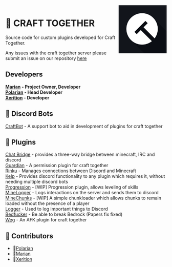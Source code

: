 <img align="right" src="https://github.com/CraftTogether/.github/blob/main/Logo.png?raw=true" height="150" width="150">

# 🔨 CRAFT TOGETHER

Source code for custom plugins developed for Craft Together.

Any issues with the craft together server please submit an issue on our repository [here](https://github.com/CraftTogether/CraftTogether/issues)

## Developers
**[Marian](https://github.com/M5rian) - Project Owner, Developer** <BR>
**[Polarian](https://github.com/PolarianDev) - Head Developer** <br>
**[Xerition](https://github.com/x3rition) - Developer** <BR>

## 🔌 Discord Bots
[CraftBot](https://github.com/CraftTogether/craftbot) - A support bot to aid in development of plugins for craft together

## 🎡 Plugins
[Chat Bridge](https://github.com/CraftTogether/chat-bridge) - provides a three-way bridge between minecraft, IRC and discord <BR>
[Guardian](https://github.com/CraftTogether/guardian) - A permission plugin for craft together <BR>
[Rinku](https://github.com/CraftTogether/Rinku) - Manages connections between Discord and Minecraft <BR>
[Kelp](https://github.com/CraftTogether/Kelp) - Provides discord functionality to any plugin which requires it, without needing multiple discord bots <BR>
[Progression](https://github.com/CraftTogether/progression) - [WIP] Progression plugin, allows leveling of skills <BR>
[MineLogger](https://github.com/CraftTogether/MineLogger) - Logs interactions on the server and sends them to discord <BR>
[MineChunks](https://github.com/CraftTogether/MineChunks) - [WIP] A simple chunkloader which allows chunks to remain loaded without the presence of a player <BR>
[Logger](https://github.com/CraftTogether/Logger) - Used to log important things to Discord <BR>
[Bedfucker](https://github.com/CraftTogether/Bedfucker) - Be able to break Bedrock (Papers fix fixed) <BR>
[Weg](https://github.com/CraftTogether/weg) - An AFK plugin for craft together <BR>

## 🤗 Contributors
- 🥇[Polarian](https://github.com//PolarianDev)
- 🥈[Marian](https://github.com/M5rian)
- 🥉[Xerition](https://github.com/x3rition)
